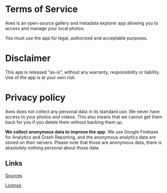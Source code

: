 # Terms of Service
Aves is an open-source gallery and metadata explorer app allowing you to access and manage your local photos.

You must use the app for legal, authorized and acceptable purposes.

# Disclaimer
This app is released "as-is", without any warranty, responsibility or liability. Use of the app is at your own risk.

# Privacy policy
Aves does not collect any personal data in its standard use. We never have access to your photos and videos. This also means that we cannot get them back for you if you delete them without backing them up.

__We collect anonymous data to improve the app.__ We use Google Firebase for Analytics and Crash Reporting, and the anonymous analytics data are stored on their servers. Please note that those are anonymous data, there is absolutely nothing personal about those data.

## Links
[Sources](https://github.com/deckerst/aves)

[License](https://github.com/deckerst/aves/blob/master/LICENSE)
